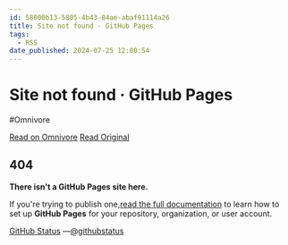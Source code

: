 ```yaml
---
id: 58000b13-5805-4b43-84ae-abaf91114a26
title: Site not found · GitHub Pages
tags:
  - RSS
date_published: 2024-07-25 12:00:54
---
```


# Site not found · GitHub Pages
#Omnivore

[Read on Omnivore](https://omnivore.app/me/site-not-found-git-hub-pages-190eab44a33)
[Read Original](https://elijer.github.io/Dev-Notes/Crontab)



## 404

**There isn&#39;t a GitHub Pages site here.**

 If you&#39;re trying to publish one,[read the full documentation](https:&#x2F;&#x2F;help.github.com&#x2F;pages&#x2F;) to learn how to set up **GitHub Pages** for your repository, organization, or user account.

[GitHub Status](https:&#x2F;&#x2F;githubstatus.com&#x2F;) —[@githubstatus](https:&#x2F;&#x2F;twitter.com&#x2F;githubstatus) 